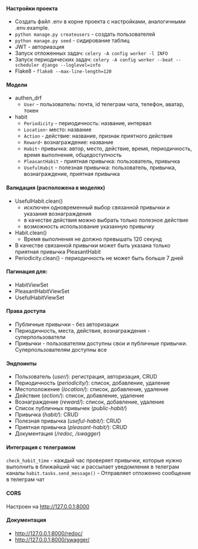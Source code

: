 #### Настройки проекта
+ Создать файл .env в корне проекта с настройками, аналогичными .env.example.
+ ``python manage.py createusers`` - создать пользователей
+ ``python manage.py seed`` - сидирование таблиц
+ JWT - авториазция
+ Запуск отложенных задач: ``celery -A config worker -l INFO``
+ Запуск периодических задач: ``celery -A config worker --beat --scheduler django --loglevel=info``
+ Flake8 - ``flake8 --max-line-length=120``

#### Модели
+ authen_drf
    * ``User`` - пользователь: почта, id телеграм чата, телефон, аватар, токен
+ habit
    * ``Periodicity`` - периодичность: название, интервал
    * ``Location``- место: название
    * ``Action`` - действие: название, признак приятного действия
    * ``Reward``- вознаграждение: название
    * ``Habit``- привычка: автор, место, действие, время, периодичность, время выполнения, общедоступность
    * ``PleasantHabit`` - приятная привычка: пользователь, привычка
    * ``UsefulHabit`` - полезная привычка: пользователь, привычка, вознаграждение, приятная привычка
  
#### Валидация (расположена в моделях)
* UsefulHabit.clean()
  + исключен одновременный выбор связанной привычки и указания вознаграждения 
  + в качестве действия можно выбрать только полезное действие
  + возможность использование указанную привычку
* Habit.clean()
  + Время выполнения не должно превышать 120 секунд
* В качестве связанной привычки может быть указана только приятная привычка PleasantHabit
* Periodicity.clean() - периодичность не может быть больше 7 дней

#### Пагинация для:
+ HabitViewSet
+ PleasantHabitViewSet
+ UsefulHabitViewSet

#### Права доступа
+ Публичные привычки - без авторизации
+ Периодичность, места, действия, вознаграждения - суперпользователи  
+ Привычки - пользователям доступны свои и публичные привычки. Суперпользователям доступны все

#### Эндпоинты
+ Пользователь (*user/*): регистрация, авторизация, CRUD
+ Периодичность (*periodicity/*): список, добавление, удаление
+ Местоположение (*location/*): список, добавление, удаление
+ Действие (*action/*): список, добавление, удаление
+ Вознаграждение (*reward/*): список, добавление, удаление
+ Список публичных привычек (*public-habit/*)
+ Привычка (*habit/*): CRUD
+ Полезная привычка (*useful-habit/*): CRUD
+ Приятная привычка (*pleasant-habit/*): CRUD
+ Документация (*/redoc, /swagger*) 

#### Интеграция с телеграмом
``check_habit_time`` - каждый час проверяет привычки, которые нужно выполнить в ближайший час и рассылает уведомления в телеграм каналы
``habit.tasks.send_message()`` - Отправляет отложенно сообщение в телеграм чат

#### CORS
Настроен на http://127.0.0.1:8000

#### Документация
+ http://127.0.0.1:8000/redoc/
+ http://127.0.0.1:8000/swagger/


